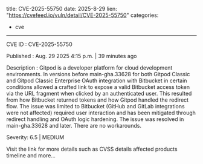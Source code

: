  
title: CVE-2025-55750
date: 2025-8-29
lien: "https://cvefeed.io/vuln/detail/CVE-2025-55750"
categories:
  - cve
---

CVE ID : CVE-2025-55750

Published :  Aug. 29
2025
4:15 p.m. | 39 minutes ago

Description : Gitpod is a developer platform for cloud development environments. In versions before main-gha.33628 for both Gitpod Classic and Gitpod Classic Enterprise
OAuth integration with Bitbucket in certain conditions allowed a crafted link to expose a valid Bitbucket access token via the URL fragment when clicked by an authenticated user. This resulted from how Bitbucket returned tokens and how Gitpod handled the redirect flow. The issue was limited to Bitbucket (GitHub and GitLab integrations were not affected)
required user interaction
and has been mitigated through redirect handling and OAuth logic hardening. The issue was resolved in main-gha.33628 and later. There are no workarounds.

Severity: 6.5 | MEDIUM

Visit the link for more details
such as CVSS details
affected products
timeline
and more...
